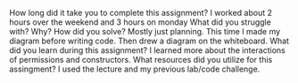﻿How long did it take you to complete this assignment?
I worked about 2 hours over the weekend and 3 hours on monday
What did you struggle with? Why? How did you solve?
Mostly just planning.  This time I made my diagram before writing code.  Then drew a diagram on the whiteboard.
What did you learn during this assignment?
I learned more about the interactions of permissions and constructors.
What resources did you utilize for this assingment?
I used the lecture and my previous lab/code challenge.